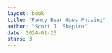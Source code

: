 ```yaml
---
layout: book
title: "Fancy Bear Goes Phising"
author: "Scott J. Shapiro"
date: 2024-01-26
stars: 3
---
```


